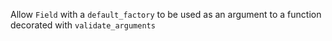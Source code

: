 Allow `Field` with a `default_factory` to be used as an argument to a function
decorated with `validate_arguments`